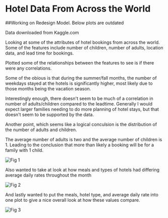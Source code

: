 # Hotel Data From Across the World

##Working on Redesign Model.  Below plots are outdated

Data downloaded from Kaggle.com

Looking at some of the attributes of hotel bookings from across the world.
Some of the features include number of children, number of adults, location data, and lead time for bookings.

Plotted some of the relationships between the features to see is if there were any correlations.

Some of the obious is that during the summer/fall months, the number of weekdays stayed at the hotels is significantly higher, most likely due to those months being the vacation season.

Interestingly enough, there doesn't seem to be much of a correlation in number of adults/children compared to the leadtime.  Generally I would expect larger families needing to do more planning of hotel stays, but that doesn't seem to be supported by the data.

Another point, which seems like a logical conculsion is the distribution of the number of adults and children.  

The average number of adults is two and the average number of children is 1.  Leading to the conclusion that more than likely a booking
will be for a family with 1 child.

![Fig 1](https://user-images.githubusercontent.com/23482152/75642310-ff3e7b00-5c08-11ea-99a1-923d25d2e64c.png)

Also wanted to take at look at how meals and types of hotels had differing average daily rates throughout the month

![Fig 2](https://user-images.githubusercontent.com/23482152/75642438-88ee4880-5c09-11ea-9e07-ad54c8617619.png)

And lastly wanted to put the meals, hotel type, and average daily rate into one plot to give a nice overall look at how these values compare.

![Fig 3](https://user-images.githubusercontent.com/23482152/75642477-a4595380-5c09-11ea-9bb8-d5f8cee6a3a3.png)
